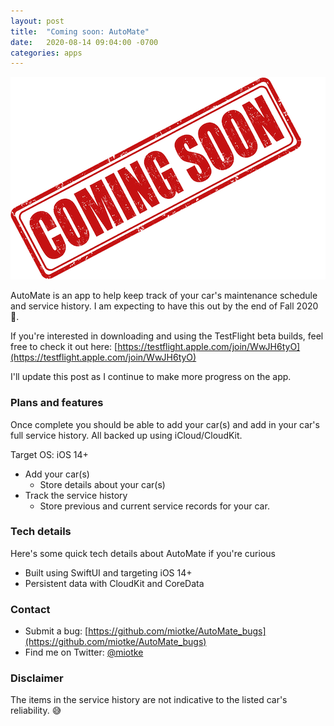 ```yaml
---
layout: post
title:  "Coming soon: AutoMate"
date:   2020-08-14 09:04:00 -0700
categories: apps
---
```


<p align="center">
  <img src="/images/coming-soon.png">
</p>

AutoMate is an app to help keep track of your car's maintenance schedule and service history. I am expecting to have this out by the end of Fall 2020 🤞.

If you're interested in downloading and using the TestFlight beta builds, feel free to check it out here: [https://testflight.apple.com/join/WwJH6tyO](https://testflight.apple.com/join/WwJH6tyO)

I'll update this post as I continue to make more progress on the app. 

### Plans and features
Once complete you should be able to add your car(s) and add in your car's full service history. All backed up using iCloud/CloudKit. 

Target OS: iOS 14+ 

* Add your car(s)
    * Store details about your car(s)
* Track the service history
    * Store previous and current service records for your car.

### Tech details
Here's some quick tech details about AutoMate if you're curious
* Built using SwiftUI and targeting iOS 14+
* Persistent data with CloudKit and CoreData



### Contact
* Submit a bug: [https://github.com/miotke/AutoMate_bugs](https://github.com/miotke/AutoMate_bugs)
* Find me on Twitter: [@miotke](http://twitter.com/miotke/)


### Disclaimer
The items in the service history are not indicative to the listed car's reliability. 😅

